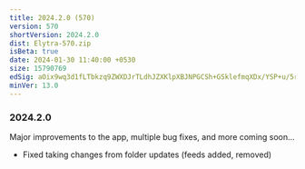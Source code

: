```yaml
---
title: 2024.2.0 (570)
version: 570
shortVersion: 2024.2.0
dist: Elytra-570.zip
isBeta: true
date: 2024-01-30 11:40:00 +0530
size: 15790769
edSig: aOix9wq3d1fLTbkzq9ZWXDJrTLdhJZXKlpXBJNPGCSh+GSklefmqXDx/YSP+u/5rR7DuLEb0BqiXinsAPPGWBg==
minVer: 13.0
---
```


### 2024.2.0

Major improvements to the app, multiple bug fixes, and more coming soon...

- Fixed taking changes from folder updates (feeds added, removed)
